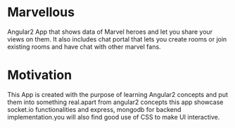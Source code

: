 # Marvellous
Angular2 App that shows data of Marvel heroes and let you share your views on them. It also includes chat portal that lets you create rooms or join existing rooms and have chat with other marvel fans.

# Motivation
This App is created with the purpose of learning Angular2 concepts and put them into something real.apart from angular2 concepts this app showcase socket.io functionalities and express, mongodb for backend implementation.you will also find good use of CSS to make UI interactive.

